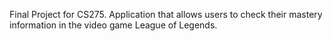 Final Project for CS275. Application that allows users to check their mastery information in the video game League of Legends.
